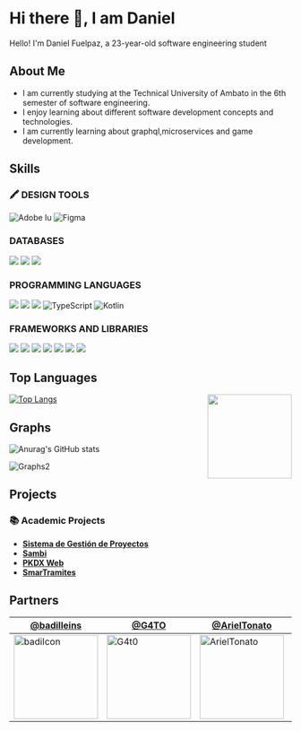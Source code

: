 # Hi there 👋, I am Daniel 
Hello! I'm Daniel Fuelpaz, a 23-year-old software engineering student

## About Me

- I am currently studying at the Technical University of Ambato in the 6th semester of software engineering.
- I enjoy learning about different software development concepts and technologies.
- I am currently learning about graphql,microservices and game development.

## Skills

### 🖍 DESIGN TOOLS

![Adobe Iu](https://img.shields.io/badge/Adobe%20Illustrator-FF9A00?style=for-the-badge&logo=adobe%20illustrator&logoColor=white)
![Figma](https://img.shields.io/badge/Figma-F24E1E?style=for-the-badge&logo=figma&logoColor=white)

### DATABASES

![](https://img.shields.io/badge/PosstgreSQL-316192?style=for-the-badge&logo=postgresql&logoColor=)
![](https://img.shields.io/badge/MongoDB-4EA94B?style=for-the-badge&logo=mongodb&logoColor=white)
![](https://img.shields.io/badge/MySQL-005C84?style=for-the-badge&logo=mysql&logoColor=white)

### PROGRAMMING LANGUAGES

![](https://img.shields.io/badge/HTML5-E34F26?style=for-the-badge&logo=html5&logoColor=white)
![](https://img.shields.io/badge/CSS3-1572B6?style=for-the-badge&logo=css3&logoColor=white)
![](https://img.shields.io/badge/JavaScript-323330?style=for-the-badge&logo=javascript&logoColor=F7DF1E)
![TypeScript](https://img.shields.io/badge/typescript-%23007ACC.svg?style=for-the-badge&logo=typescript&logoColor=white)
![Kotlin](https://img.shields.io/badge/kotlin-%237F52FF.svg?style=for-the-badge&logo=kotlin&logoColor=white)

### FRAMEWORKS AND LIBRARIES

![](https://img.shields.io/badge/React-20232A?style=for-the-badge&logo=react&logoColor=61DAFB)
![](https://img.shields.io/badge/react_native-%2320232a.svg?style=for-the-badge&logo=react&logoColor=%2361DAFB)
![](https://img.shields.io/badge/Express.js-000000?style=for-the-badge&logo=express&logoColor=white)
![](https://img.shields.io/badge/Node.js-339933?style=for-the-badge&logo=nodedotjs&logoColor=white)
![](https://img.shields.io/badge/Xampp-F37623?style=for-the-badge&logo=xampp&logoColor=white)
![](https://img.shields.io/badge/Godot-478CBF?style=for-the-badge&logo=GodotEngine&logoColor=white)
![](https://img.shields.io/badge/Ionic-%233880FF.svg?style=for-the-badge&logo=Ionic&logoColor=white)

## Top Languages

[![Top Langs](https://github-readme-stats.vercel.app/api/top-langs/?username=d4rkgh057&layout=compact&hide=HTML,CSS)](https://github.com/anuraghazragithub-readme-stats)
<img align="right" height="150" src="https://i.pinimg.com/originals/d0/22/60/d02260da4290eb3d80e95967e28507bf.gif"  />

## Graphs

![Anurag's GitHub stats](https://github-readme-stats.vercel.app/api?username=d4rkgh057&show_icons=true&theme=dark)

![Graphs2](https://github-profile-summary-cards.vercel.app/api/cards/profile-details?username=d4rkgh057&theme=github_dark)

## Projects

### 📚 Academic Projects

- [**Sistema de Gestión de Proyectos**](https://github.com/DanielFuelpaz/Proyecto1erParcialED.git)
- [**Sambi**](https://github.com/Ds.git](https://github.com/D4rkGh057/sambi))
- [**PKDX Web**](https://github.com/D4rkGh057/PokedexWeb)
- [**SmarTramites**](https://github.com/D4rkGh057/frontend_GADMA)

## Partners

| [@badilleins](https://github.com/badilleins) | [@G4TO](https://github.com/CarlosAl21) | [@ArielTonato](https://github.com/ArielTonato) | [@FelixMF](https://github.com/FelixMF) |
|-------------|-------------|-------------|-------------|
| <img src="https://avatars.githubusercontent.com/u/72108507?s=150" width="150" alt="badiIcon"> | <img src="https://avatars.githubusercontent.com/u/108234879?s=155&v=1" width="150" alt="G4t0"> | <img src="https://avatars.githubusercontent.com/u/121694409?s=150&v=1" width="150" alt="ArielTonato"> | <img src="https://avatars.githubusercontent.com/u/105674487?s=150" width="150" alt="FelixMF"> |
